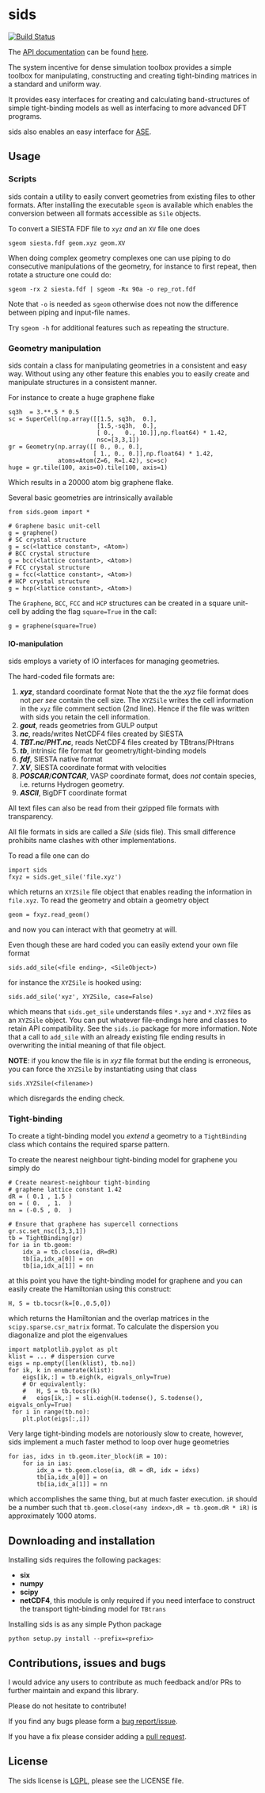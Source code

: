 # sids #

[![Build Status](https://travis-ci.org/zerothi/sids.svg?branch=master)](https://travis-ci.org/zerothi/sids)

The [API documentation][sids-api] can be found [here][sids-api].

The system incentive for dense simulation toolbox provides a simple
toolbox for manipulating, constructing and creating tight-binding matrices 
in a standard and uniform way.

It provides easy interfaces for creating and calculating band-structures of
simple tight-binding models as well as interfacing to more advanced DFT
programs.

sids also enables an easy interface for [ASE][ase].

## Usage ##

### Scripts ###

sids contain a utility to easily convert geometries from existing files
to other formats. After installing the executable `sgeom` is available which
enables the conversion between all formats accessible as `Sile` objects.

To convert a SIESTA FDF file to `xyz` _and_ an `XV` file one does

    sgeom siesta.fdf geom.xyz geom.XV

When doing complex geometry complexes one can use piping to do consecutive
manipulations of the geometry, for instance to first repeat, then rotate
a structure one could do:

    sgeom -rx 2 siesta.fdf | sgeom -Rx 90a -o rep_rot.fdf

Note that `-o` is needed as `sgeom` otherwise does not now the difference
between piping and input-file names.

Try `sgeom -h` for additional features such as repeating the structure.


### Geometry manipulation ###

sids contain a class for manipulating geometries in a consistent and easy
way. Without using any other feature this enables you to easily create and
manipulate structures in a consistent manner. 

For instance to create a huge graphene flake

    sq3h  = 3.**.5 * 0.5
    sc = SuperCell(np.array([[1.5, sq3h,  0.],
                             [1.5,-sq3h,  0.],
                             [ 0.,   0., 10.]],np.float64) * 1.42,
                             nsc=[3,3,1])
    gr = Geometry(np.array([[ 0., 0., 0.],
                            [ 1., 0., 0.]],np.float64) * 1.42,
                  atoms=Atom(Z=6, R=1.42), sc=sc)
    huge = gr.tile(100, axis=0).tile(100, axis=1)

Which results in a 20000 atom big graphene flake.

Several basic geometries are intrinsically available

    from sids.geom import *

    # Graphene basic unit-cell
    g = graphene()
    # SC crystal structure
    g = sc(<lattice constant>, <Atom>)
    # BCC crystal structure
    g = bcc(<lattice constant>, <Atom>)
    # FCC crystal structure
    g = fcc(<lattice constant>, <Atom>)
    # HCP crystal structure
    g = hcp(<lattice constant>, <Atom>)

The `Graphene`, `BCC`, `FCC` and `HCP` structures can be created in
a square unit-cell by adding the flag `square=True` in the call:

    g = graphene(square=True)

#### IO-manipulation ####

sids employs a variety of IO interfaces for managing geometries.

The hard-coded file formats are:

1. ___xyz___, standard coordinate format
 Note that the the _xyz_ file format does not _per see_ contain the cell size.
 The `XYZSile` writes the cell information in the `xyz` file comment section (2nd line). Hence if the file was written with sids you retain the cell information.
2. ___gout___, reads geometries from GULP output
3. ___nc___, reads/writes NetCDF4 files created by SIESTA
4. ___TBT.nc___/___PHT.nc___, reads NetCDF4 files created by TBtrans/PHtrans
5. ___tb___, intrinsic file format for geometry/tight-binding models
6. ___fdf___, SIESTA native format
7. ___XV___, SIESTA coordinate format with velocities
8. ___POSCAR___/___CONTCAR___, VASP coordinate format, does _not_ contain species, i.e. returns Hydrogen geometry.
9. ___ASCII___, BigDFT coordinate format


All text files can also be read from their gzipped file formats with transparency.

All file formats in sids are called a _Sile_ (sids file). This small difference
prohibits name clashes with other implementations.

To read a file one can do

    import sids
    fxyz = sids.get_sile('file.xyz')

which returns an `XYZSile` file object that enables reading the information in
`file.xyz`. To read the geometry and obtain a geometry object

    geom = fxyz.read_geom()

and now you can interact with that geometry at will. 

Even though these are hard coded you can easily extend your own file format

    sids.add_sile(<file ending>, <SileObject>)

for instance the `XYZSile` is hooked using:

    sids.add_sile('xyz', XYZSile, case=False)

which means that `sids.get_sile` understands files `*.xyz` and `*.XYZ` files as
an `XYZSile` object. You can put whatever file-endings here and classes to retain API
compatibility. See the `sids.io` package for more information. Note that a call to
`add_sile` with an already existing file ending results in overwriting the initial
meaning of that file object.

__NOTE__: if you know the file is in _xyz_ file format but the ending is erroneous, you can force the `XYZSile` by instantiating using that class

    sids.XYZSile(<filename>)

which disregards the ending check. 

### Tight-binding ###

To create a tight-binding model you _extend_ a geometry to a `TightBinding` class which
contains the required sparse pattern.

To create the nearest neighbour tight-binding model for graphene you simply do

    # Create nearest-neighbour tight-binding
    # graphene lattice constant 1.42
    dR = ( 0.1 , 1.5 )
    on = ( 0.  , 1.  )
    nn = (-0.5 , 0.  )

    # Ensure that graphene has supercell connections
    gr.sc.set_nsc([3,3,1])
    tb = TightBinding(gr)
    for ia in tb.geom:
        idx_a = tb.close(ia, dR=dR)
        tb[ia,idx_a[0]] = on
        tb[ia,idx_a[1]] = nn

at this point you have the tight-binding model for graphene and you can easily create
the Hamiltonian using this construct:

    H, S = tb.tocsr(k=[0.,0.5,0])

which returns the Hamiltonian and the overlap matrices in the `scipy.sparse.csr_matrix`
format. To calculate the dispersion you diagonalize and plot the eigenvalues

    import matplotlib.pyplot as plt
    klist = ... # dispersion curve
    eigs = np.empty([len(klist), tb.no])
    for ik, k in enumerate(klist):
        eigs[ik,:] = tb.eigh(k, eigvals_only=True)
        # Or equivalently:
        #   H, S = tb.tocsr(k)
        #   eigs[ik,:] = sli.eigh(H.todense(), S.todense(), eigvals_only=True)
     for i in range(tb.no):
        plt.plot(eigs[:,i])

Very large tight-binding models are notoriously slow to create, however, sids
implement a much faster method to loop over huge geometries

    for ias, idxs in tb.geom.iter_block(iR = 10):
        for ia in ias:
	        idx_a = tb.geom.close(ia, dR = dR, idx = idxs)
	        tb[ia,idx_a[0]] = on
            tb[ia,idx_a[1]] = nn

which accomplishes the same thing, but at much faster execution. `iR` should be a
number such that `tb.geom.close(<any index>,dR = tb.geom.dR * iR)` is approximately
1000 atoms.


## Downloading and installation ##

Installing sids requires the following packages:

   - __six__
   - __numpy__
   - __scipy__
   - __netCDF4__, this module is only required if you need interface to construct
    the transport tight-binding model for `TBtrans`

Installing sids is as any simple Python package

    python setup.py install --prefix=<prefix>


## Contributions, issues and bugs ##

I would advice any users to contribute as much feedback and/or PRs to further
maintain and expand this library.

Please do not hesitate to contribute!

If you find any bugs please form a [bug report/issue][issue].

If you have a fix please consider adding a [pull request][pr].

## License ##

The sids license is [LGPL][lgpl], please see the LICENSE file.


<!---
Links to external and internal sites.
-->
[sids@git]: https://github.com/zerothi/sids
[sids-api]: http://zerothi.github.io/sids/index.html
[issue]: https://github.com/zerothi/sids/issues
[pr]: https://github.com/zerothi/sids/pulls
[lgpl]: http://www.gnu.org/licenses/lgpl.html
[ase]: https://wiki.fysik.dtu.dk/ase/

<!---
Local variables for emacs to turn on flyspell-mode
% Local Variables:
%   mode: flyspell
%   tab-width: 4
%   indent-tabs-mode: nil
% End:
-->

